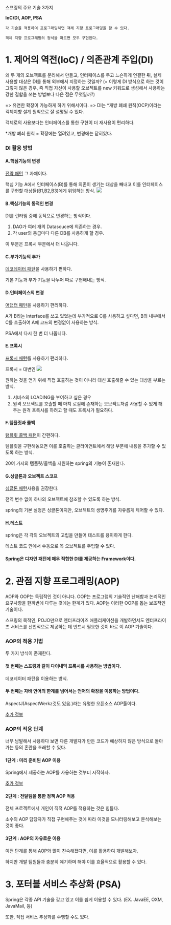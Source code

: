 스프링의 주요 기술 3가지 

<strong> IoC/DI, AOP, PSA </strong>

`각 기술을 적용하여 프로그래밍하면 객체 지향 프로그래밍을 할 수 있다.`

`객체 지향 프로그래밍의 정석을 따르면 모두 구현된다.`

# 1. 제어의 역전(IoC) / 의존관계 주입(DI)

왜 두 개의 오브젝트를 분리해서 만들고, 인터페이스를 두고 느슨하게 연결한 뒤, 실제 사용할 대상은 DI를 통해 외부에서 지정하는 것일까?
(= 이렇게 DI 방식으로 하는 것이 그렇지 않은 경우, 즉 직접 자신이 사용할 오브젝트를 new 키워드로 생성해서 사용하는 강한 결합을 쓰는 방법보다 나은 점은 무엇일까?)

=> 유연한 확장이 가능하게 하기 위해서이다.
=> DI는 *개방 폐쇄 원칙(OCP)이라는 객체지향 설계 원칙으로 잘 설명될 수 있다. 

객체로의 사용보다는 인터페이스를 통한 구현이 더 재사용이 편리하다.


*개방 폐쇠 원칙 = 확장에는 열려있고, 변경에는 닫혀있다.

### DI 활용 방법

#### A.핵심기능의 변경
[전략 패턴](https://gmlwjd9405.github.io/2018/07/06/strategy-pattern.html) 그 자체이다.

핵심 기능 A에서 인터페이스(B)를 통해 의존이 생기는 대상을 빼내고 이를 인터페이스를 구현할 대상들(B1,B2,B3)에게 위임하는 방식. 
<img src="https://gmlwjd9405.github.io/images/design-pattern-strategy/strategy-pattern.png">

#### B.핵심기능의 동적인 변경

DI를 런타임 중에 동적으로 변경하는 방식이다.

1) DAO가 여러 개의 Datasouce에 의존하는 경우.
2) 각 user의 등급마다 다른 DB를 사용하게 할 경우.

이 부분은 프록시 부분에서 더 나옵니다.

#### C.부가기능의 추가

[데코레이터 패턴](https://gmlwjd9405.github.io/2018/07/09/decorator-pattern.html)을 사용하기 편하다.

기본 기능과 부가 기능을 나누어 따로 구현해내는 방식.

#### D.인터페이스의 변경

[어댑터 패턴](https://limkydev.tistory.com/78)을 사용하기 편리하다.

A가 B라는 Interface를 쓰고 있었는데 부가적으로 C를 사용하고 싶다면, B의 내부에서 C를 호출하여 A에 코드의 변경없이 사용하는 방식.

PSA에서 다시 한 번 더 나옵니다.

#### E.프록시

[프록시 패턴](https://limkydev.tistory.com/79)를 사용하기 편리하다.

프록시 = 대변인
<img src="https://t1.daumcdn.net/cfile/tistory/99CB0A33599FE63613">

원하는 것을 얻기 위해 직접 호출하는 것이 아니라 대신 호출해줄 수 있는 대상을 부르는 방식.

1) 서비스의 LOADING을 부여하고 싶은 경우
2) 원격 오브젝트를 호출할 때 마치 로컬에 존재하는 오브젝트처럼 사용할 수 있게 해주는 원격 프록시를 하려고 할 때도 프록시가 필요하다.

#### F.템플릿과 콜백

[탬플릿 콜백 패턴](https://limkydev.tistory.com/85)이 간편하다.

템플릿을 구현해놓으면 이를 호출하는 클라이언트에서 해당 부분에 내용을 추가할 수 있도록 하는 방식.

20여 가지의 템플릿/콜백을 지원하는 spring의 기능이 존재한다.
#### G.싱글톤과 오브젝트 스코프

[싱글톤 패턴](https://gmlwjd9405.github.io/2018/07/06/singleton-pattern.html)사용을 권장한다.

전역 변수 없이 하나의 오브젝트에 참조할 수 있도록 하는 방식.

spring의 기본 설정은 싱글톤이지만, 오브젝트의 생명주기를 자유롭게 제어할 수 있다.

#### H.테스트

spring은 각 각의 오브젝트의 고립을 만들어 테스트를 용이하게 한다.

테스트 코드 안에서 수동으로 목 오브젝트를 주입할 수 있다.


#### Spring은 디자인 패턴에 매우 적합한 DI를 제공하는 Framework이다.

# 2. 관점 지향 프로그래밍(AOP)

AOP와 OOP는 독립적인 것이 아니다.
OOP는 프로그램의 기술적인 난해함과 논리적인 요구사항을 한꺼번에 다루는 것에는 한계가 있다.
AOP는 이러한 OOP를 돕는 보조적인 기술이다.

스프링의 목적인, POJO만으로 엔터프라이즈 애플리케이션을 개발하면서도 엔터프라이즈 서비스를 선언적으로 제공하는 데 반드시 필요한 것이 바로 이 AOP 기술이다.


### AOP의 적용 기법

두 가지 방식이 존재한다. 

#### 첫 번째는 스프링과 같이 다이내믹 프록시를 사용하는 방법이다.

데코레이터 패턴을 이용하는 방식.

#### 두 번째는 자바 언어의 한계를 넘어서는 언어의 확장을 이용하는 방법이다.

AspectJ(AspectWerkz것도 있음.)라는 유명한 오픈소스 AOP툴이다.

[추가 정보](http://blog.naver.com/PostView.nhn?blogId=dilector&logNo=221364047262&parentCategoryNo=&categoryNo=33&viewDate=&isShowPopularPosts=true&from=search)

### AOP의 적용 단계

너무 남발해서 사용하다 보면 다른 개발자가 만든 코드가 예상하지 않은 방식으로 돌아가는 등의 혼란을 초래할 수 있다.

#### 1단계 : 미리 준비된 AOP 이용
Spring에서 제공하는 AOP를 사용하는 것부터 시작하자.

[추가 정보](https://flowarc.tistory.com/entry/Spring-AOP-Aspect-Oriented-Programming)

#### 2단계 : 전달팀을 통한 정책 AOP 적용
전체 프로젝트에서 개인이 직적 AOP를 적용하는 것은 힘들다.

소수의 AOP 담당자가 직접 구현해주는 것에 따라 이것을 모니터링해보고 분석해보는 것이 좋다.

#### 3단계 : AOP의 자유로운 이용
이전 단계를 통해 AOP와 많이 친숙해졌다면, 이를 활용하여 개발해보자.

하지만 개발 팀원들과 충분히 얘기하며 해야 이를 효율적으로 활용할 수 있다.

# 3. 포터블 서비스 추상화 (PSA)

Spring은 각종 API 기술을 갖고 있고 이를 쉽게 이용할 수 있다.
(EX. JavaEE, OXM, JavaMail, 등)

또한, 직접 서비스 추상화를 수행할 수도 있다.
